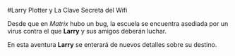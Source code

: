 
#Larry Plotter y La Clave Secreta del Wifi

Desde que en *Matrix* hubo un bug, la escuela se encuentra asediada por un virus contra el que **Larry** y sus amigos deberán luchar.

En esta aventura **Larry** se enterará de nuevos detalles sobre su destino.
